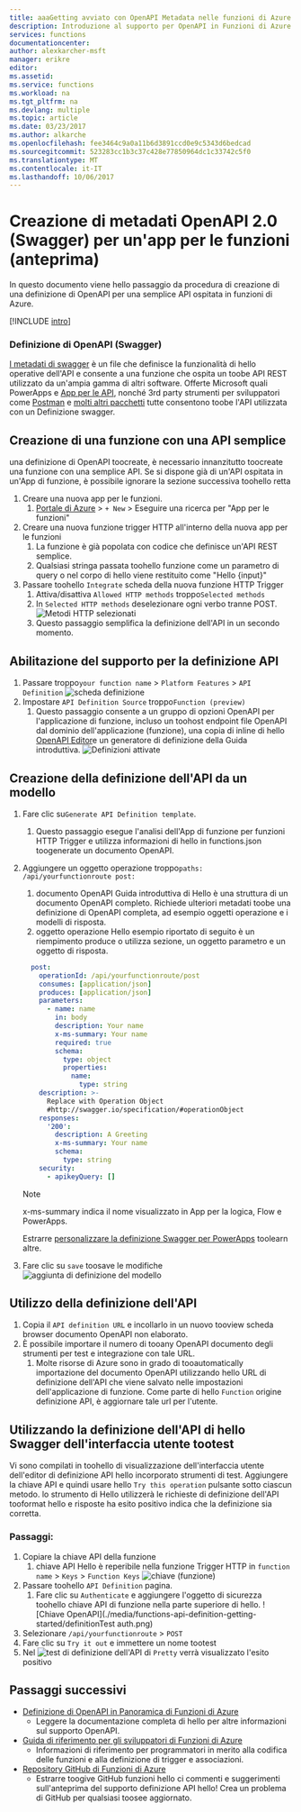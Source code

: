 ```yaml
---
title: aaaGetting avviato con OpenAPI Metadata nelle funzioni di Azure | Documenti Microsoft
description: Introduzione al supporto per OpenAPI in Funzioni di Azure
services: functions
documentationcenter: 
author: alexkarcher-msft
manager: erikre
editor: 
ms.assetid: 
ms.service: functions
ms.workload: na
ms.tgt_pltfrm: na
ms.devlang: multiple
ms.topic: article
ms.date: 03/23/2017
ms.author: alkarche
ms.openlocfilehash: fee3464c9a0a11b6d3891ccd0e9c5343d6bedcad
ms.sourcegitcommit: 523283cc1b3c37c428e77850964dc1c33742c5f0
ms.translationtype: MT
ms.contentlocale: it-IT
ms.lasthandoff: 10/06/2017
---
```

# <a name="creating-openapi-20-swagger-metadata-for-a-function-app-preview"></a>Creazione di metadati OpenAPI 2.0 (Swagger) per un'app per le funzioni (anteprima)

In questo documento viene hello passaggio da procedura di creazione di una definizione di OpenAPI per una semplice API ospitata in funzioni di Azure.

[!INCLUDE [intro](../../includes/functions-bindings-intro.md)]

### <a name="what-is-openapi-swagger"></a>Definizione di OpenAPI (Swagger)
[I metadati di swagger](http://swagger.io/) è un file che definisce la funzionalità di hello operative dell'API e consente a una funzione che ospita un toobe API REST utilizzato da un'ampia gamma di altri software. Offerte Microsoft quali PowerApps e [App per le API](https://docs.microsoft.com/azure/app-service-api/app-service-api-dotnet-get-started#a-idcodegena-generate-client-code-for-the-data-tier), nonché 3rd party strumenti per sviluppatori come [Postman](https://www.getpostman.com/docs/importing_swagger) e [molti altri pacchetti](http://swagger.io/tools/) tutte consentono toobe l'API utilizzata con un Definizione swagger.

## <a name="prepare-function"></a>Creazione di una funzione con una API semplice
  una definizione di OpenAPI toocreate, è necessario innanzitutto toocreate una funzione con una semplice API. Se si dispone già di un'API ospitata in un'App di funzione, è possibile ignorare la sezione successiva toohello retta
1. Creare una nuova app per le funzioni.
    1. [Portale di Azure](https://portal.azure.com) > `+ New` &gt; Eseguire una ricerca per "App per le funzioni"
1. Creare una nuova funzione trigger HTTP all'interno della nuova app per le funzioni
    1. La funzione è già popolata con codice che definisce un'API REST semplice.
    1. Qualsiasi stringa passata toohello funzione come un parametro di query o nel corpo di hello viene restituito come "Hello {input}"
1. Passare toohello `Integrate` scheda della nuova funzione HTTP Trigger
    1. Attiva/disattiva `Allowed HTTP methods` troppo`Selected methods`
    1. In `Selected HTTP methods` deselezionare ogni verbo tranne POST.
    ![Metodi HTTP selezionati](./media/functions-api-definition-getting-started/selectedHTTPmethods.png)
    1. Questo passaggio semplifica la definizione dell'API in un secondo momento.

## <a name="enable"></a>Abilitazione del supporto per la definizione API
1. Passare troppo`your function name` > `Platform Features` > `API Definition`
![scheda definizione](./media/functions-api-definition-getting-started/definitiontab.png)
1. Impostare `API Definition Source` troppo`Function (preview)`
    1. Questo passaggio consente a un gruppo di opzioni OpenAPI per l'applicazione di funzione, incluso un toohost endpoint file OpenAPI dal dominio dell'applicazione (funzione), una copia di inline di hello [OpenAPI Editor](http://editor.swagger.io)e un generatore di definizione della Guida introduttiva.
![Definizioni attivate](./media/functions-api-definition-getting-started/enabledefinition.png)

## <a name="create-definition"></a>Creazione della definizione dell'API da un modello
1. Fare clic su`Generate API Definition template`.
    1. Questo passaggio esegue l'analisi dell'App di funzione per funzioni HTTP Trigger e utilizza informazioni di hello in functions.json toogenerate un documento OpenAPI.
1. Aggiungere un oggetto operazione troppo`paths: /api/yourfunctionroute post:`
    1. documento OpenAPI Guida introduttiva di Hello è una struttura di un documento OpenAPI completo. Richiede ulteriori metadati toobe una definizione di OpenAPI completa, ad esempio oggetti operazione e i modelli di risposta.
    1. oggetto operazione Hello esempio riportato di seguito è un riempimento produce o utilizza sezione, un oggetto parametro e un oggetto di risposta.
    
    ```yaml
      post:
        operationId: /api/yourfunctionroute/post
        consumes: [application/json]
        produces: [application/json]
        parameters:
          - name: name
            in: body
            description: Your name
            x-ms-summary: Your name
            required: true
            schema:
              type: object
              properties:
                name:
                  type: string
        description: >-
          Replace with Operation Object
          #http://swagger.io/specification/#operationObject
        responses:
          '200':
            description: A Greeting
            x-ms-summary: Your name
            schema:
              type: string
        security:
          - apikeyQuery: []
    ```
    
    > [!NOTE]
    >  x-ms-summary indica il nome visualizzato in App per la logica, Flow e PowerApps.
    >
    > Estrarre [personalizzare la definizione Swagger per PowerApps](https://powerapps.microsoft.com/tutorials/customapi-how-to-swagger/) toolearn altre.

1. Fare clic su `save` toosave le modifiche ![aggiunta di definizione del modello](./media/functions-api-definition-getting-started/addingtemplate.png)

## <a name="use-definition"></a>Utilizzo della definizione dell'API
1. Copia il `API definition URL` e incollarlo in un nuovo tooview scheda browser documento OpenAPI non elaborato.
1. È possibile importare il numero di tooany OpenAPI documento degli strumenti per test e integrazione con tale URL.
    1. Molte risorse di Azure sono in grado di tooautomatically importazione del documento OpenAPI utilizzando hello URL di definizione dell'API che viene salvato nelle impostazioni dell'applicazione di funzione. Come parte di hello `Function` origine definizione API, è aggiornare tale url per l'utente.


## <a name="test-definition"></a>Utilizzando la definizione dell'API di hello Swagger dell'interfaccia utente tootest
Vi sono compilati in toohello di visualizzazione dell'interfaccia utente dell'editor di definizione API hello incorporato strumenti di test. Aggiungere la chiave API e quindi usare hello `Try this operation` pulsante sotto ciascun metodo. lo strumento di Hello utilizzerà le richieste di definizione dell'API tooformat hello e risposte ha esito positivo indica che la definizione sia corretta.

### <a name="steps"></a>Passaggi:

1. Copiare la chiave API della funzione
    1. chiave API Hello è reperibile nella funzione Trigger HTTP in `function name` > `Keys` > `Function Keys` 
   ![chiave (funzione)](./media/functions-api-definition-getting-started/functionkey.png)
1. Passare toohello `API Definition` pagina.
    1. Fare clic su `Authenticate` e aggiungere l'oggetto di sicurezza toohello chiave API di funzione nella parte superiore di hello.
  ![Chiave OpenAPI](./media/functions-api-definition-getting-started/definitionTest auth.png)
1. Selezionare `/api/yourfunctionroute` > `POST`
1. Fare clic su `Try it out` e immettere un nome tootest
1. Nel 
 ![test di definizione dell'API](./media/functions-api-definition-getting-started/definitionTest.png) di `Pretty` verrà visualizzato l'esito positivo

## <a name="next-steps"></a>Passaggi successivi
* [Definizione di OpenAPI in Panoramica di Funzioni di Azure](functions-api-definition.md)
  * Leggere la documentazione completa di hello per altre informazioni sul supporto OpenAPI.
* [Guida di riferimento per gli sviluppatori di Funzioni di Azure](functions-reference.md)  
  * Informazioni di riferimento per programmatori in merito alla codifica delle funzioni e alla definizione di trigger e associazioni.
* [Repository GitHub di Funzioni di Azure](https://github.com/Azure/Azure-Functions/)
  * Estrarre toogive GitHub funzioni hello ci commenti e suggerimenti sull'anteprima del supporto definizione API hello! Crea un problema di GitHub per qualsiasi toosee aggiornato.
